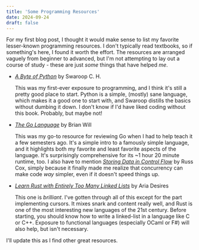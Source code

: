 ```yaml
---
title: 'Some Programming Resources'
date: 2024-09-24
draft: false
---
```


For my first blog post, I thought it would make sense to list my favorite lesser-known programming resources. I don't typically read textbooks, so if something's here, I found it worth the effort.
The resources are arranged vaguely from beginner to advanced, but I'm not attempting to lay out a course of study - these are just *some* things that have helped *me*.

- [*A Byte of Python*](https://python.swaroopch.com/) by Swaroop C. H.

    This was my first-ever exposure to programming, and I think it's still a pretty good place to start. Python is a simple, (mostly) sane language, which makes it a good one to start with, and Swaroop distills the basics without dumbing it down. I don't know if I'd have liked coding without this book. Probably, but maybe not!
- [*The Go Language*](https://www.youtube.com/playlist?list=PLIbUZ3URbL0Hn-2v6oB9nMfIfJPYDY9Nv) by Brian Will
    
    This was my go-to resource for reviewing Go when I had to help teach it a few semesters ago. It's a simple intro to a famously simple language, and it highlights both my favorite and least favorite  aspects of the language. It's surprisingly comprehensive for its ~1 hour 20 minute runtime, too. I also have to mention [*Storing Data in Control Flow*](https://research.swtch.com/pcdata) by Russ Cox, simply because it finally made me realize that concurrency can make code *way* simpler, even if it doesn't speed things up.
- [*Learn Rust with Entirely Too Many Linked Lists*](https://rust-unofficial.github.io/too-many-lists/) by Aria Desires

    This one is *brilliant*. I've gotten through all of this except for the part implementing cursors. It mixes snark and content really well, and Rust is one of the most interesting new languages of the 21st century. Before starting, you should know how to write a linked-list in a language like C or C++. Exposure to functional languages (especially OCaml or F#) will also help, but isn't necessary.

I'll update this as I find other great resources.